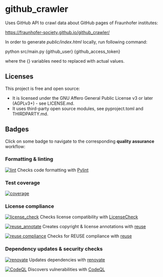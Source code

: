 <!--
© 2024 Fraunhofer-Gesellschaft e.V., München

SPDX-License-Identifier: AGPL-3.0-or-later
-->

# github_crawler

Uses GitHub API to crawl data about GitHub pages of Fraunhofer institutes:

https://fraunhofer-society.github.io/github_crawler/

In order to generate *public/index.html* locally, run following command:

python src/main.py {github_user} {github_access_token}

where the {} variables need to replaced with actual values.

## Licenses

This project is free and open source:

* It is licensed under the GNU Affero General Public License v3 or later (AGPLv3+) - see LICENSE.md.
* It uses third-party open source modules, see pyproject.toml and THIRDPARTY.md.

## Badges

Click on some badge to navigate to the corresponding **quality assurance** workflow:

### Formatting & linting

[![lint](https://img.shields.io/endpoint?url=https://gist.githubusercontent.com/fhg-isi/2bb9509d2a0c1605acdc671fd313de59/raw/github_crawler_lint.json)](https://github.com/fraunhofer-society/github_crawler/actions/workflows/lint.yml) Checks code formatting with [Pylint](https://pylint.readthedocs.io/)

### Test coverage

[![coverage](https://img.shields.io/endpoint?url=https://gist.githubusercontent.com/fhg-isi/2bb9509d2a0c1605acdc671fd313de59/raw/github_crawler_coverage.json)](https://github.com/fraunhofer-isi/micat/actions/workflows/coverage.yml)


### License compliance

[![license_check](https://github.com/fraunhofer-society/github_crawler/actions/workflows/license_check.yml/badge.svg)](https://github.com/fraunhofer-society/github_crawler/actions/workflows/license_check.yml) Checks license compatibility with [LicenseCheck](https://github.com/FHPythonUtils/LicenseCheck)

[![reuse_annotate](https://github.com/fraunhofer-society/github_crawler/actions/workflows/reuse_annotate.yml/badge.svg)](https://github.com/fraunhofer-society/github_crawler/actions/workflows/reuse_annotate.yml) Creates copyright & license annotations with [reuse](https://git.fsfe.org/reuse/tool)

[![reuse compliance](https://api.reuse.software/badge/github.com/fraunhofer-society/github_crawler)](https://api.reuse.software/badge/github.com/fraunhofer-society/github_crawler) Checks for REUSE compliance with [reuse](https://git.fsfe.org/reuse/tool)

### Dependency updates & security checks

[![renovate](https://github.com/fraunhofer-society/github_crawler/actions/workflows/renovate.yml/badge.svg)](https://github.com/fraunhofer-society/github_crawler/actions/workflows/renovate.yml) Updates dependencies with [renovate](https://github.com/renovatebot/renovate)

[![CodeQL](https://github.com/fraunhofer-society/github_crawler/actions/workflows/github-code-scanning/codeql/badge.svg)](https://github.com/fraunhofer-society/github_crawler/actions/workflows/github-code-scanning/codeql) Discovers vulnerabilities with [CodeQL](https://codeql.github.com/)

